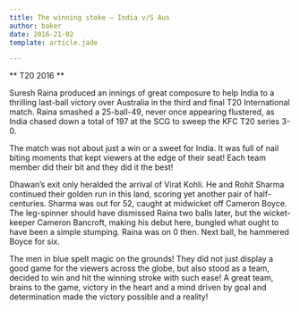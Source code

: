 ```yaml
---
title: The winning stoke – India v/S Aus
author: baker
date: 2016-21-02
template: article.jade

---
```



** T20 2016 **

Suresh Raina produced an innings of great composure to help India to a thrilling last-ball victory over Australia in the third and final T20 International match. Raina smashed a 25-ball-49, never once appearing flustered, as India chased down a total of 197 at the SCG to sweep the KFC T20 series 3-0.
<span class="more"></span>

The match was not about just a win or a sweet for India. It was full of nail biting moments that kept viewers at the edge of their seat! Each team member did their bit and they did it the best!

Dhawan’s exit only heralded the arrival of Virat Kohli. He and Rohit Sharma continued their golden run in this land, scoring yet another pair of half-centuries. Sharma was out for 52, caught at midwicket off Cameron Boyce. The leg-spinner should have dismissed Raina two balls later, but the wicket-keeper Cameron Bancroft, making his debut here, bungled what ought to have been a simple stumping. Raina was on 0 then. Next ball, he hammered Boyce for six.

The men in blue spelt magic on the grounds! They did not just display a good game for the viewers across the globe, but also stood as a team, decided to win and hit the winning stroke with such ease! A great team, brains to the game, victory in the heart and a mind driven by goal and determination made the victory possible and a reality!
